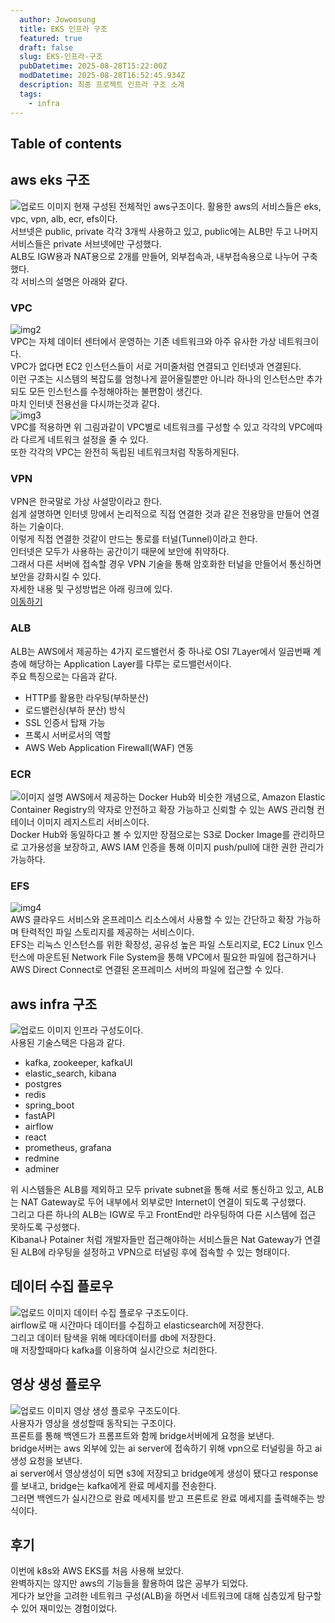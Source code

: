 ```yaml
---
  author: Jowoosung
  title: EKS 인프라 구조  
  featured: true
  draft: false
  slug: EKS-인프라-구조  
  pubDatetime: 2025-08-28T15:22:00Z
  modDatetime: 2025-08-28T16:52:45.934Z
  description: 최종 프로젝트 인프라 구조 소개 
  tags: 
    - infra
---  
```


## Table of contents

## aws eks 구조  

![업로드 이미지](https://github.com/Oldentomato/astro-paper/blob/main/src/data/images/1760978278066-aws.png?raw=true)
현재 구성된 전체적인 aws구조이다. 활용한 aws의 서비스들은 eks, vpc, vpn, alb, ecr, efs이다.  
서브넷은 public, private 각각 3개씩 사용하고 있고, public에는 ALB만 두고 나머지 서비스들은 private 서브넷에만 구성했다.  
ALB도 IGW용과 NAT용으로 2개를 만들어, 외부접속과, 내부접속용으로 나누어 구축했다.  
각 서비스의 설명은 아래와 같다.  

### VPC  
![img2](https://miro.medium.com/v2/resize:fit:1400/format:webp/1*hZGJeN-4F6fLtus5XBJC_w.png)  
VPC는 자체 데이터 센터에서 운영하는 기존 네트워크와 아주 유사한 가상 네트워크이다.  
VPC가 없다면 EC2 인스턴스들이 서로 거미줄처럼 연결되고 인터넷과 연결된다.  
이런 구조는 시스템의 복잡도를 엄청나게 끌어올릴뿐만 아니라 하나의 인스턴스만 추가되도 모든 인스턴스를 수정해야하는 불편함이 생긴다.  
마치 인터넷 전용선을 다시까는것과 같다.  
![img3](https://miro.medium.com/v2/resize:fit:1400/format:webp/1*Ehn4uEQMtbmdPsU6MxVc3Q.png)  
VPC를 적용하면 위 그림과같이 VPC별로 네트워크를 구성할 수 있고 각각의 VPC에따라 다르게 네트워크 설정을 줄 수 있다.  
또한 각각의 VPC는 완전히 독립된 네트워크처럼 작동하게된다.  

### VPN  
VPN은 한국말로 가상 사설망이라고 한다.  
쉽게 설명하면 인터넷 망에서 논리적으로 직접 연결한 것과 같은 전용망을 만들어 연결하는 기술이다.  
이렇게 직접 연결한 것같이 만드는 통로를 터널(Tunnel)이라고 한다.  
인터넷은 모두가 사용하는 공간이기 때문에 보안에 취약하다.  
그래서 다른 서버에 접속할 경우 VPN 기술을 통해 암호화한 터널을 만들어서 통신하면 보안을 강화시킬 수 있다.  
자세한 내용 및 구성방법은 아래 링크에 있다.  
[이동하기](https://wsportfolio.vercel.app/blog/post_10)  

### ALB  
ALB는 AWS에서 제공하는 4가지 로드밸런서 중 하나로 OSI 7Layer에서 일곱번째 계층에 해당하는 Application Layer를 다루는 로드밸런서이다.  
주요 특징으로는 다음과 같다.  
- HTTP를 활용한 라우팅(부하분산)  
- 로드밸런싱(부하 분산) 방식  
- SSL 인증서 탑재 가능  
- 프록시 서버로서의 역할  
- AWS Web Application Firewall(WAF) 연동  


### ECR  
![이미지 설명](https://d2908q01vomqb2.cloudfront.net/fe2ef495a1152561572949784c16bf23abb28057/2020/04/28/image_manifest.png)
AWS에서 제공하는 Docker Hub와 비슷한 개념으로, Amazon Elastic Container Registry의 약자로 안전하고 확장 가능하고 신뢰할 수 있는 AWS 관리형 컨테이너 이미지 레지스트리 서비스이다.  
Docker Hub와 동일하다고 볼 수 있지만 장점으로는 S3로 Docker Image를  관리하므로 고가용성을 보장하고, AWS IAM 인증을 통해 이미지 push/pull에 대한 권한 관리가 가능하다.  


### EFS  
![img4](https://blog.kakaocdn.net/dna/bfOSCy/btsFK5HHuXo/AAAAAAAAAAAAAAAAAAAAABf_xiW5DSsqRYltfC2fkRQIBgL46RKl4IKggGmjH49J/img.png?credential=yqXZFxpELC7KVnFOS48ylbz2pIh7yKj8&expires=1761922799&allow_ip=&allow_referer=&signature=FcXA3SibdAuu%2BICsngSPuAM0tBw%3D)  
AWS 클라우드 서비스와 온프레미스 리소스에서 사용할 수 있는 간단하고 확장 가능하며 탄력적인 파일 스토리지를 제공하는 서비스이다.  
EFS는 리눅스 인스턴스를 위한 확장성, 공유성 높은 파일 스토리지로, EC2 Linux 인스턴스에 마운트된 Network File System을 통해 VPC에서 필요한 파일에 접근하거나 AWS Direct Connect로 연결된 온프레미스 서버의 파일에 접근할 수 있다.  

## aws infra 구조  
![업로드 이미지](https://github.com/Oldentomato/astro-paper/blob/main/src/data/images/1760978291053-infra.png?raw=true)
인프라 구성도이다.  
사용된 기술스택은 다음과 같다.  
- kafka, zookeeper, kafkaUI
- elastic_search, kibana
- postgres
- redis
- spring_boot
- fastAPI
- airflow 
- react
- prometheus, grafana
- redmine
- adminer

위 시스템들은 ALB를 제외하고 모두 private subnet을 통해 서로 통신하고 있고, ALB는 NAT Gateway로 두어 내부에서 외부로만 Internet이 연결이 되도록 구성했다.  
그리고 다른 하나의 ALB는 IGW로 두고 FrontEnd만 라우팅하여 다른 시스템에 접근 못하도록 구성했다.  
Kibana나 Potainer 처럼 개발자들만 접근해야하는 서비스들은 Nat Gateway가 연결된 ALB에 라우팅을 설정하고 VPN으로 터널링 후에 접속할 수 있는 형태이다.  

## 데이터 수집 플로우  
![업로드 이미지](https://github.com/Oldentomato/astro-paper/blob/main/src/data/images/1760978307186-get_data_flow.png?raw=true)
데이터 수집 플로우 구조도이다.  
airflow로 매 시간마다 데이터를 수집하고 elasticsearch에 저장한다.  
그리고 데이터 탐색을 위해 메타데이터를 db에 저장한다.  
매 저장할때마다 kafka를 이용하여 실시간으로 처리한다.  

## 영상 생성 플로우  
![업로드 이미지](https://github.com/Oldentomato/astro-paper/blob/main/src/data/images/1760978316877-generate_flow.png?raw=true)
영상 생성 플로우 구조도이다.  
사용자가 영상을 생성할때 동작되는 구조이다.  
프론트를 통해 백엔드가 프롬프트와 함께 bridge서버에게 요청을 보낸다.  
bridge서버는 aws 외부에 있는 ai server에 접속하기 위해 vpn으로 터널링을 하고 ai생성 요청을 보낸다.  
ai server에서 영상생성이 되면 s3에 저장되고 bridge에게 생성이 됐다고 response를 보내고, bridge는 kafka에게 완료 메세지를 전송한다.  
그러면 백엔드가 실시간으로 완료 메세지를 받고 프론트로 완료 메세지를 출력해주는 방식이다.  

## 후기  
이번에 k8s와 AWS EKS를 처음 사용해 보았다.  
완벽하지는 않지만 aws의 기능들을 활용하여 많은 공부가 되었다.  
게다가 보안을 고려한 네트워크 구성(ALB)을 하면서 네트워크에 대해 심층있게 탐구할 수 있어 재미있는 경험이었다.  

